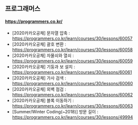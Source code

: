 ## 프로그래머스

#### https://programmers.co.kr/

- [2020카카오공채] 문자열 압축 : https://programmers.co.kr/learn/courses/30/lessons/60057
- [2020카카오공채] 괄호 변환 : https://programmers.co.kr/learn/courses/30/lessons/60058
- [2020카카오공채] 자물쇠와 열쇠 : https://programmers.co.kr/learn/courses/30/lessons/60059
- [2020카카오공채] 기둥과 보 설치 : https://programmers.co.kr/learn/courses/30/lessons/60061
- [2020카카오공채] 가사 검색 : https://programmers.co.kr/learn/courses/30/lessons/60060
- [2020카카오공채] 외벽 점검 : https://programmers.co.kr/learn/courses/30/lessons/60062
- [2020카카오공채] 블록 이동하기 : https://programmers.co.kr/learn/courses/30/lessons/60063
- [Summer/Winter Coding(~2018)] 방문 길이 : https://programmers.co.kr/learn/courses/30/lessons/49994